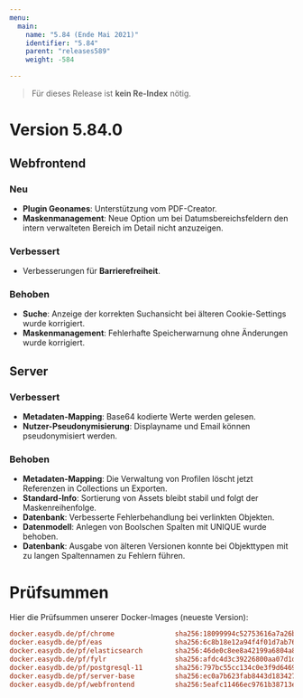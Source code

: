 ```yaml
---
menu:
  main:
    name: "5.84 (Ende Mai 2021)"
    identifier: "5.84"
    parent: "releases589"
    weight: -584

---
```


> Für dieses Release ist **kein Re-Index** nötig.

# Version 5.84.0

## Webfrontend

### Neu

* **Plugin Geonames**: Unterstützung vom PDF-Creator.
* **Maskenmanagement**: Neue Option um bei Datumsbereichsfeldern den intern verwalteten Bereich im Detail nicht anzuzeigen.

### Verbessert

* Verbesserungen für **Barrierefreiheit**.

### Behoben

* **Suche**: Anzeige der korrekten Suchansicht bei älteren Cookie-Settings wurde korrigiert.
* **Maskenmanagement**: Fehlerhafte Speicherwarnung ohne Änderungen wurde korrigiert.

## Server

### Verbessert

* **Metadaten-Mapping**: Base64 kodierte Werte werden gelesen.
* **Nutzer-Pseudonymisierung**: Displayname und Email können pseudonymisiert werden.

### Behoben

* **Metadaten-Mapping**: Die Verwaltung von Profilen löscht jetzt Referenzen in Collections un Exporten.
* **Standard-Info**: Sortierung von Assets bleibt stabil und folgt der Maskenreihenfolge.
* **Datenbank**: Verbesserte Fehlerbehandlung bei verlinkten Objekten.
* **Datenmodell**: Anlegen von Boolschen Spalten mit UNIQUE wurde behoben.
* **Datenbank**: Ausgabe von älteren Versionen konnte bei Objekttypen mit zu langen Spaltennamen zu Fehlern führen.

# Prüfsummen

Hier die Prüfsummen unserer Docker-Images (neueste Version):

```ini
docker.easydb.de/pf/chrome               sha256:18099994c52753616a7a26b51873d88577c0f81a7825814dca04fbe302578673
docker.easydb.de/pf/eas                  sha256:6c8b18e12a94f4f01d7ab76eda7bea3dc1c1f88d0d2f23136e38c34460811417
docker.easydb.de/pf/elasticsearch        sha256:46de0c8ee8a42199a6804a80b22a875358b1152e9a385bb3a8abf307f6aad89d
docker.easydb.de/pf/fylr                 sha256:afdc4d3c39226800aa07d1dcbeea46d4612966dce91b2ac3748167533f85497f
docker.easydb.de/pf/postgresql-11        sha256:797bc55cc134c0e3f9d64692f9208755b4375dc260a1e258f9fa5eed6b67b4a9
docker.easydb.de/pf/server-base          sha256:ec0a7b623fab8443d183427baff69f43df4b7dc2f0a66b67f7671a47ea5a82e5
docker.easydb.de/pf/webfrontend          sha256:5eafc11466ec9761b38713e0c70545e96dc6953278fd6c49f95fab4c926258b4
```

